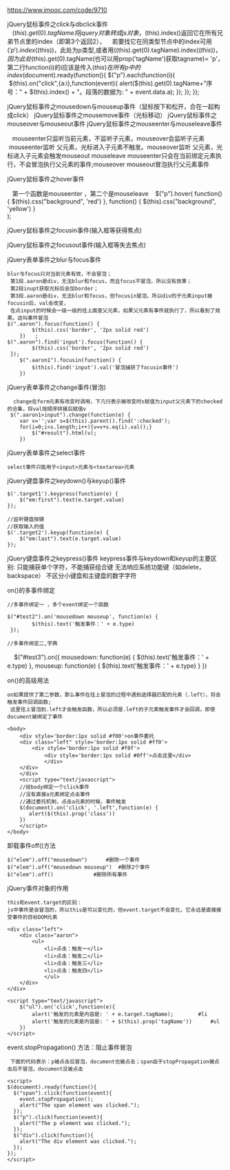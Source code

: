 https://www.imooc.com/code/9710

jQuery鼠标事件之click与dbclick事件    
    $(this).get(0).tagName 将jquery对象转成js对象，$(this).index()返回它在所有兄弟节点里的index（即第3个返回2），
    若要找它在同类型节点中的index可用 $('p').index($(this))，此处为p类型,或者用$($(this).get(0).tagName).index($(this))，
    因为此处$(this).get(0).tagName(也可以用prop('tagName')获取tagname)= 'p'，第二行function(i)的i应该是传入$(this)在所有p中的index
    
    $(document).ready(function(){
      $("p").each(function(i){
        $(this).on("click",{a:i},function(event){
          alert($(this).get(0).tagName+"序号：" + $(this).index() + "。段落的数据为: " + event.data.a);
        });
      });
    });
    
jQuery鼠标事件之mousedown与mouseup事件（鼠标按下和松开，合在一起构成click）
jQuery鼠标事件之mousemove事件（光标移动）
jQuery鼠标事件之mouseover与mouseout事件
jQuery鼠标事件之mouseenter与mouseleave事件

    mouseenter只监听当前元素，不监听子元素，mouseover会监听子元素
    mouseenter监听 父元素，光标进入子元素不触发。mouseover监听 父元素，光标进入子元素会触发mouseout
    mouseleave mouseenter只会在当前绑定元素执行，不会冒泡执行父元素的事件;mouseover mouseout冒泡执行父元素事件
    
jQuery鼠标事件之hover事件
    
    第一个函数是mouseenter ，第二个是mouseleave
    $("p").hover(
        function() {
            $(this).css("background", 'red')
        },
		      function() {
            $(this).css("background", 'yellow')
        }  
    ); 
    
jQuery鼠标事件之focusin事件(输入框等获得焦点)

jQuery鼠标事件之focusout事件(输入框等失去焦点)

jQuery表单事件之blur与focus事件

	blur与focus只对当前元素有效，不会冒泡；
	 第1段.aaron是div，无法blur和focus，而且focus不冒泡，所以没有效果；
	 第2段inupt获取光标后会加border；
	 第3段.aaron是div，无法blur和focus，但focusin冒泡，所以div的子元素input被focusin后，val会改变，
	 在点input的时候会一级一级的往上面查父元素，如果父元素有事件就执行了，所以看到了效果。这叫事件冒泡
	$(".aaron").focus(function() {
        	$(this).css('border', '2px solid red')
    	})   ;
	$(".aaron").find('input').focus(function() {
        	$(this).css('border', '2px solid red')
   	 });
    	$(".aaron1").focusin(function() {
       	 	$(this).find('input').val('冒泡捕获了focusin事件')
    	})

	 
jQuery表单事件之change事件(冒泡)	 
	 
	  change在form元素有改变时调用，下几行表示被改变时s赋值为input父元素下的checked的合集，将val按顺序拼接后赋值v
	 $(".aaron1>input").change(function(e) {
		var v='';var s=$(this).parent().find(':checked');
		for(i=0;i<s.length;i++){v=v+s.eq(i).val();}
        	$("#result").html(v);
    	})

jQuery表单事件之select事件

	select事件只能用于<input>元素与<textarea>元素

jQuery键盘事件之keydown()与keyup()事件

    $('.target1').keypress(function(e) {
        $("em:first").text(e.target.value)
    });

    //监听键盘按键
    //获取输入的值
    $('.target2').keyup(function(e) {
        $("em:last").text(e.target.value)
    });
    
jQuery键盘事件之keypress()事件
	keypress事件与keydown和keyup的主要区别:
	只能捕获单个字符，不能捕获组合键
	无法响应系统功能键（如delete，backspace）
	不区分小键盘和主键盘的数字字符

on()的多事件绑定

	//多事件绑定一 ，多个event绑定一个函数

	$("#test2").on('mousedown mouseup', function(e) {
        	$(this).text('触发事件：' + e.type)
   	 });
    
	//多事件绑定二,字典

    	$("#test3").on({
        	mousedown: function(e) {
            	$(this).text('触发事件：' + e.type)
        	},
        	mouseup: function(e) {
            	$(this).text('触发事件：' + e.type)
        	}
    	})

on()的高级用法

	on如果提供了第二参数，那么事件在往上冒泡的过程中遇到选择器匹配的元素（.left），将会触发事件回调函数;
	 这里往上冒泡到.left才会触发函数，所以必须是.left的子元素触发事件才会回调，即使document被绑定了事件
	
	<body>
	    <div style='border:1px solid #f00'>on事件委托
		<div class="left" style='border:1px solid #ff0'>
			<div style='border:1px solid #f0f'>
				<div style='border:1px solid #0ff'>点击这里</div>
				</div>
		</div>
	    </div>
	    <script type="text/javascript">
	    //给body绑定一个click事件
	    //没有直接a元素绑定点击事件
	    //通过委托机制，点击a元素的时候，事件触发
	    $(document).on('click', '.left',function(e) {
	       alert($(this).prop('class'))
	    })
	    </script>
	</body>
	
卸载事件off()方法

	$("elem").off("mousedown")		#删除一个事件
	$("elem").off("mousedown mouseup")	#删除2个事件
	$("elem").off()				#删除所有事件

jQuery事件对象的作用
	
	this和event.target的区别：
	js中事件是会冒泡的，所以this是可以变化的，但event.target不会变化，它永远是直接接受事件的目标DOM元素

	<div class="left">
		<div class="aaron">
			<ul>
				<li>点击：触发一</li>
				<li>点击：触发二</li>
				<li>点击：触发三</li>
				<li>点击：触发四</li>
		    	</ul>
		</div>
	</div>

  	<script type="text/javascript">
		$("ul").on('click',function(e){
		   	alert('触发的元素是内容是: ' + e.target.tagName);		#li
			alert('触发的元素是内容是: ' + $(this).prop('tagName'))		#ul
		})
	</script>
	
event.stopPropagation() 方法：阻止事件冒泡

 	 下面的代码表示：p被点击后冒泡，document也被点击；span由于stopPropagation被点击后不冒泡，document没被点击
	
	<script>
	$(document).ready(function(){
	  $("span").click(function(event){
	    event.stopPropagation();
	    alert("The span element was clicked.");
	  });
	  $("p").click(function(event){
	    alert("The p element was clicked.");
	  });
	  $("div").click(function(){
	    alert("The div element was clicked.");
	  });
	});
	</script>
